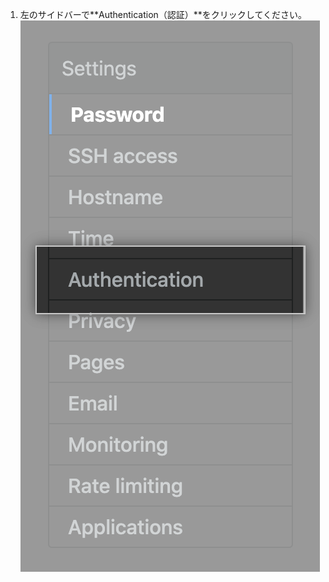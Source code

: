 1. 左のサイドバーで**Authentication（認証）**をクリックしてください。 ![設定サイドバーの認証タブ](/assets/images/enterprise/management-console/sidebar-authentication.png)
